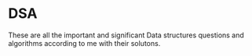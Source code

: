 # DSA
These are all the important and significant Data structures questions and algorithms according to me with their solutons.
